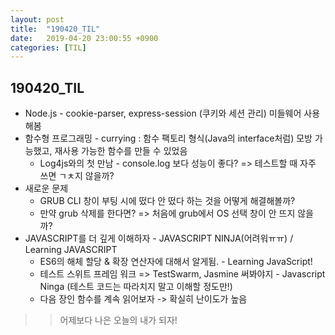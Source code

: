 ```yaml
---
layout: post
title:  "190420_TIL"
date:   2019-04-20 23:00:55 +0900
categories: [TIL]
---
```


190420_TIL
------------

* Node.js - cookie-parser, express-session (쿠키와 세션 관리) 미들웨어 사용해봄 
* 함수형 프로그래밍 - currying : 함수 팩토리 형식(Java의 interface처럼) 모방 가능했고, 재사용 가능한 함수를 만들 수 있었음
    * Log4js와의 첫 만남 - console.log 보다 성능이 좋다? => 테스트할 때 자주 쓰면 ㄱㅊ지 않을까?
* 새로운 문제 
    * GRUB CLI 창이 부팅 시에 떴다 안 떴다 하는 것을 어떻게 해결해볼까? 
    * 만약 grub 삭제를 한다면? => 처음에 grub에서 OS 선택 창이 안 뜨지 않을까?
* JAVASCRIPT를 더 깊게 이해하자 - JAVASCRIPT NINJA(어려워ㅠㅠ) / Learning JAVASCRIPT
    * ES6의 해체 할당 & 확장 연산자에 대해서 알게됨. - Learning JavaScript!
    * 테스트 스위트 프레임 워크 => TestSwarm, Jasmine 써봐야지  - Javascript Ninga (테스트 코드는 따라치지 말고 이해할 정도만!)
    * 다음 장인 함수를 계속 읽어보자 -> 확실히 난이도가 높음

>> 어제보다 나은 오늘의 내가 되자!



